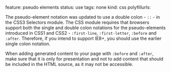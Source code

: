 feature: pseudo elements
status: use
tags: none
kind: css
polyfillurls:

The pseudo-element notation was updated to use a double colon - `::` - in the CSS3 Selectors module. The CSS module requires that browsers support both the single and double colon notations for the pseudo-elements introduced in CSS1 and CSS2 - `:first-line`, `:first-letter`, `:before` and `:after`. Therefore, if you intend to support IE8+, you should use the earlier single colon notation. 

When adding generated content to your page with `:before` and `:after`, make sure that it is only for presentation and not to add content that should be included in the HTML source, as it may not be accessible.
